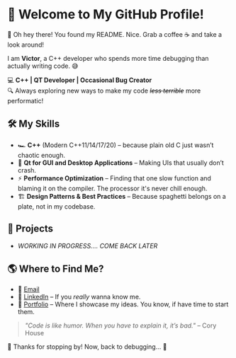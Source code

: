 # 🚀 Welcome to My GitHub Profile!

👋 Oh hey there! You found my README. Nice. Grab a coffee ☕ and take a look around!  

I am **Victor**, a C++ developer who spends more time debugging than actually writing code. 😅

💻 **C++ | QT Developer | Occasional Bug Creator**  
🔍 Always exploring new ways to make my code ~~*less terrible*~~ more performatic!


## 🛠️ My Skills
- 🏎️ **C++** (Modern C++11/14/17/20) – because plain old C just wasn’t chaotic enough.
- 🎨 **Qt for GUI and Desktop Applications** – Making UIs that usually don’t crash.
- ⚡ **Performance Optimization** – Finding that one slow function and blaming it on the compiler. The processor it's never chill enough.
- 🏗️ **Design Patterns & Best Practices** – Because spaghetti belongs on a plate, not in my codebase.

## 📂 Projects
 - *WORKING IN PROGRESS.... COME BACK LATER*

## 🌎 Where to Find Me?
 - 📧 [Email](mailto:victorrafael735@gmail.com)
 - 💼 [LinkedIn](https://www.linkedin.com/in/victor-rafael-9a01341bb/) – If you *really* wanna know me.
 - 📝 [Portfolio](https://github.com/VictorRafael735) – Where I showcase my ideas. You know, if have time to start them.


> *"Code is like humor. When you have to explain it, it’s bad."* – Cory House  

🎉 Thanks for stopping by! Now, back to debugging... 🚀
